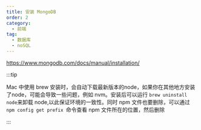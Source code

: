 ```yaml
---
title: 安装 MongoDB
order: 2
category:
  - 前端
tag:
  - 数据库
  - noSQL	
---
```


https://www.mongodb.com/docs/manual/installation/

:::tip

Mac 中使用 brew 安装时，会自动下载最新版本的node，如果你在其他地方安装了node，可能会导致一些问题，例如 nvm。安装后可以运行 `brew uninstall node`来卸载 node,以此保证环境的一致性。同时 npm 文件也要删除，可以通过`npm config get prefix `命令查看 npm 文件所在的位置，然后删除

:::